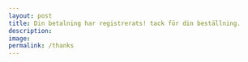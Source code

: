 ```yaml
---
layout: post
title: Din betalning har registrerats! tack för din beställning.
description: 
image:
permalink: /thanks
---
```

